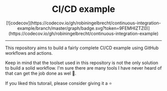<h1 align="center">CI/CD example</h1>

<p align="center">
[![codecov](https://codecov.io/gh/robiningelbrecht/continuous-integration-example/branch/master/graph/badge.svg?token=9FEMHIZTZ0)](https://codecov.io/gh/robiningelbrecht/continuous-integration-example)
</p>

------

This repository aims to build a fairly complete CI/CD example using GitHub workflows and actions.

Keep in mind that the toolset used in this repository is not the only solution to build a solid workflow. I'm sure there are many tools I have never heard of that can get the job done as wel 🚀.

If you liked this tutorail, please consider giving it a ⭐
